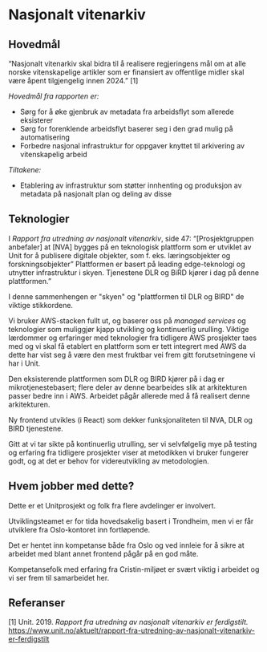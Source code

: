 # Nasjonalt vitenarkiv
## Hovedmål

“Nasjonalt vitenarkiv skal bidra til å realisere regjeringens mål om at alle norske vitenskapelige artikler som er finansiert av offentlige midler skal være åpent tilgjengelig innen 2024.” [1]

*Hovedmål fra rapporten er:*

  - Sørg for å øke gjenbruk av metadata fra arbeidsflyt som allerede eksisterer
  - Sørg for forenklende arbeidsflyt baserer seg i den grad mulig på automatisering
  - Forbedre nasjonal infrastruktur for oppgaver knyttet til arkivering av vitenskapelig arbeid
  
*Tiltakene:*

  - Etablering av infrastruktur som støtter innhenting og produksjon av metadata på nasjonalt plan og deling av disse
  
## Teknologier

I *Rapport fra utredning av nasjonalt vitenarkiv*, side 47: “[Prosjektgruppen anbefaler] at [NVA] bygges på en teknologisk plattform som er utviklet av Unit for å publisere digitale objekter, som f. eks. læringsobjekter og forskningsobjekter” Plattformen er basert på leading edge-teknologi og utnytter infrastruktur i skyen. Tjenestene DLR og BiRD kjører i dag på denne plattformen.”

I denne sammenhengen er "skyen" og "plattformen til DLR og BIRD" de viktige stikkordene.

Vi bruker AWS-stacken fullt ut, og baserer oss på *managed services* og teknologier som muliggjør kjapp utvikling og kontinuerlig urulling. Viktige lærdommer og erfaringer med teknologier fra tidligere AWS prosjekter taes med og vi skal få etablert en plattform som er tett integrert med AWS da dette har vist seg å være den mest fruktbar vei frem gitt forutsetningene vi har i Unit.

Den eksisterende plattformen som DLR og BIRD kjører på i dag er mikrotjenestebasert; flere deler av denne bearbeides slik at arkitekturen passer bedre inn i AWS. Arbeidet pågår allerede med å få realisert denne arkitekturen.

Ny frontend utvikles (i React) som dekker funksjonaliteten til NVA, DLR og BIRD tjenestene.

Gitt at vi tar sikte på kontinuerlig utrulling, ser vi selvfølgelig mye på testing og erfaring fra tidligere prosjekter viser at metodikken vi bruker fungerer godt, og at det er behov for videreutvikling av metodologien.

## Hvem jobber med dette?

Dette er et Unitprosjekt og folk fra flere avdelinger er involvert.

Utviklingsteamet er for tida hovedsakelig basert i Trondheim, men vi er får utviklere fra Oslo-kontoret inn fortløpende.

Det er hentet inn kompetanse både fra Oslo og ved innleie for å sikre at arbeidet med blant annet frontend pågår på en god måte.

Kompetansefolk med erfaring fra Cristin-miljøet er svært viktig i arbeidet og vi ser frem til samarbeidet her.

## Referanser
[1] Unit. 2019.  *Rapport fra utredning av nasjonalt vitenarkiv er ferdigstilt.* https://www.unit.no/aktuelt/rapport-fra-utredning-av-nasjonalt-vitenarkiv-er-ferdigstilt